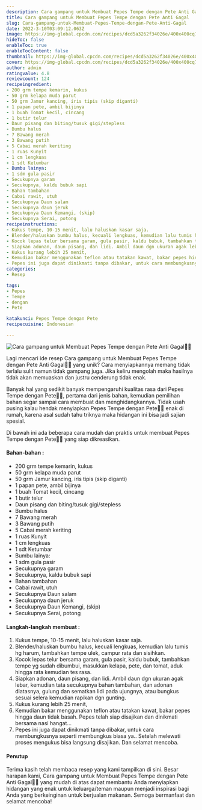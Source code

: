 ```yaml
---
description: Cara gampang untuk Membuat Pepes Tempe dengan Pete Anti Gagal"
title: Cara gampang untuk Membuat Pepes Tempe dengan Pete Anti Gagal
slug: Cara-gampang-untuk-Membuat-Pepes-Tempe-dengan-Pete-Anti-Gagal
date: 2022-3-10T03:09:12.063Z
image: https://img-global.cpcdn.com/recipes/dcd5a3262f34026e/400x400cq70/photo.jpg
hideToc: false
enableToc: true
enableTocContent: false
thumbnail: https://img-global.cpcdn.com/recipes/dcd5a3262f34026e/400x400cq70/photo.jpg
cover: https://img-global.cpcdn.com/recipes/dcd5a3262f34026e/400x400cq70/photo.jpg
author: admin
ratingvalue: 4.8
reviewcount: 124
recipeingredient:
- 200 grm tempe kemarin, kukus
- 50 grm kelapa muda parut
- 50 grm Jamur kancing, iris tipis (skip diganti)
- 1 papan pete, ambil bijinya
- 1 buah Tomat kecil, cincang
- 1 butir telur
- Daun pisang dan biting/tusuk gigi/stepless
- Bumbu halus
- 7 Bawang merah
- 3 Bawang putih
- 5 Cabai merah keriting
- 1 ruas Kunyit
- 1 cm lengkuas
- 1 sdt Ketumbar
- Bumbu lainya:
- 1 sdm gula pasir
- Secukupnya garam
- Secukupnya, kaldu bubuk sapi
- Bahan tambahan
- Cabai rawit, utuh
- Secukupnya Daun salam
- Secukupnya daun jeruk
- Secukupnya Daun Kemangi, (skip)
- Secukupnya Serai, potong
recipeinstructions:
- Kukus tempe, 10-15 menit, lalu haluskan kasar saja.
- Blender/haluskan bumbu halus, kecuali lengkuas, kemudian lalu tumis hg harum, tambahkan tempe ulek, campur rata dan sisihkan.
- Kocok lepas telur bersama garam, gula pasir, kaldu bubuk, tambahkan tempe yg sudah dibumbui, masukkan kelapa, pete, dan tomat, aduk hingga rata kemudian tes rasa.
- Siapkan adonan, daun pisang, dan lidi. Ambil daun dgn ukuran agak lebar, kemudian tata secukupnya bahan tambahan, dan adonan diatasnya, gulung dan sematkan lidi pada ujungnya, atau bungkus sesuai selera kemudian rapikan dgn gunting.
- Kukus kurang lebih 25 menit,
- Kemudian bakar menggunakan teflon atau tatakan kawat, bakar pepes hingga daun tidak basah. Pepes telah siap disajikan dan dinikmati bersama nasi hangat...
- Pepes ini juga dapat dinikmati tanpa dibakar, untuk cara membungkusnya seperti membungkus biasa ya.. Setelah melewati proses mengukus bisa langsung disajikan. Dan selamat mencoba.
categories:
- Resep

tags:
- Pepes
- Tempe
- dengan
- Pete

katakunci: Pepes Tempe dengan Pete
recipecuisine: Indonesian

---
```


![Cara gampang untuk Membuat Pepes Tempe dengan Pete Anti Gagal👩‍🍳](https://img-global.cpcdn.com/recipes/dcd5a3262f34026e/400x400cq70/photo.jpg)

Lagi mencari ide resep Cara gampang untuk Membuat Pepes Tempe dengan Pete Anti Gagal👩‍🍳 yang unik? Cara menyiapkannya memang tidak terlalu sulit namun tidak gampang juga. Jika keliru mengolah maka hasilnya tidak akan memuaskan dan justru cenderung tidak enak.

Banyak hal yang sedikit banyak mempengaruhi kualitas rasa dari Pepes Tempe dengan Pete👩‍🍳, pertama dari jenis bahan, kemudian pemilihan bahan segar sampai cara membuat dan menghidangkannya. Tidak usah pusing kalau hendak menyiapkan Pepes Tempe dengan Pete👩‍🍳 enak di rumah, karena asal sudah tahu triknya maka hidangan ini bisa jadi sajian spesial.

Di bawah ini ada beberapa cara mudah dan praktis untuk membuat Pepes Tempe dengan Pete👩‍🍳 yang siap dikreasikan.

<!--inarticleads1-->

#### Bahan-bahan :

- 200 grm tempe kemarin, kukus
- 50 grm kelapa muda parut
- 50 grm Jamur kancing, iris tipis (skip diganti)
- 1 papan pete, ambil bijinya
- 1 buah Tomat kecil, cincang
- 1 butir telur
- Daun pisang dan biting/tusuk gigi/stepless
- Bumbu halus
- 7 Bawang merah
- 3 Bawang putih
- 5 Cabai merah keriting
- 1 ruas Kunyit
- 1 cm lengkuas
- 1 sdt Ketumbar
- Bumbu lainya:
- 1 sdm gula pasir
- Secukupnya garam
- Secukupnya, kaldu bubuk sapi
- Bahan tambahan
- Cabai rawit, utuh
- Secukupnya Daun salam
- Secukupnya daun jeruk
- Secukupnya Daun Kemangi, (skip)
- Secukupnya Serai, potong

<!--inarticleads2-->

#### Langkah-langkah membuat :

1. Kukus tempe, 10-15 menit, lalu haluskan kasar saja.
1. Blender/haluskan bumbu halus, kecuali lengkuas, kemudian lalu tumis hg harum, tambahkan tempe ulek, campur rata dan sisihkan.
1. Kocok lepas telur bersama garam, gula pasir, kaldu bubuk, tambahkan tempe yg sudah dibumbui, masukkan kelapa, pete, dan tomat, aduk hingga rata kemudian tes rasa.
1. Siapkan adonan, daun pisang, dan lidi. Ambil daun dgn ukuran agak lebar, kemudian tata secukupnya bahan tambahan, dan adonan diatasnya, gulung dan sematkan lidi pada ujungnya, atau bungkus sesuai selera kemudian rapikan dgn gunting.
1. Kukus kurang lebih 25 menit,
1. Kemudian bakar menggunakan teflon atau tatakan kawat, bakar pepes hingga daun tidak basah. Pepes telah siap disajikan dan dinikmati bersama nasi hangat...
1. Pepes ini juga dapat dinikmati tanpa dibakar, untuk cara membungkusnya seperti membungkus biasa ya.. Setelah melewati proses mengukus bisa langsung disajikan. Dan selamat mencoba.

#### Penutup

Terima kasih telah membaca resep yang kami tampilkan di sini. Besar harapan kami, Cara gampang untuk Membuat Pepes Tempe dengan Pete Anti Gagal👩‍🍳 yang mudah di atas dapat membantu Anda menyiapkan hidangan yang enak untuk keluarga/teman maupun menjadi inspirasi bagi Anda yang berkeinginan untuk berjualan makanan. Semoga bermanfaat dan selamat mencoba!